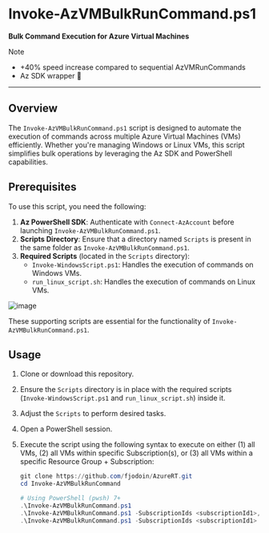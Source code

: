# Invoke-AzVMBulkRunCommand.ps1  
**Bulk Command Execution for Azure Virtual Machines**
> [!NOTE] 
> - +40% speed increase compared to sequential AzVMRunCommands
> - Az SDK wrapper 🌯

---

## Overview  
The `Invoke-AzVMBulkRunCommand.ps1` script is designed to automate the execution of commands across multiple Azure Virtual Machines (VMs) efficiently. Whether you're managing Windows or Linux VMs, this script simplifies bulk operations by leveraging the Az SDK and PowerShell capabilities.  

## Prerequisites  
To use this script, you need the following:  

1. **Az PowerShell SDK**: Authenticate with `Connect-AzAccount` before launching `Invoke-AzVMBulkRunCommand.ps1`.
2. **Scripts Directory**: Ensure that a directory named `Scripts` is present in the same folder as `Invoke-AzVMBulkRunCommand.ps1`.  
3. **Required Scripts** (located in the `Scripts` directory):  
   - `Invoke-WindowsScript.ps1`: Handles the execution of commands on Windows VMs.  
   - `run_linux_script.sh`: Handles the execution of commands on Linux VMs.
  
![image](https://github.com/user-attachments/assets/0e0916c7-aff5-4f6a-a0f8-8ff0c391c3db)


These supporting scripts are essential for the functionality of `Invoke-AzVMBulkRunCommand.ps1`.  

## Usage  
1. Clone or download this repository.  
2. Ensure the `Scripts` directory is in place with the required scripts (`Invoke-WindowsScript.ps1` and `run_linux_script.sh`) inside it.  
3. Adjust the `Scripts` to perform desired tasks.
4. Open a PowerShell session.  
5. Execute the script using the following syntax to execute on either (1) all VMs, (2) all VMs within specific Subscription(s), or (3) all VMs within a specific Resource Group + Subscription:  

   ```powershell
   git clone https://github.com/fjodoin/AzureRT.git
   cd Invoke-AzVMBulkRunCommand

   # Using PowerShell (pwsh) 7+   
   .\Invoke-AzVMBulkRunCommand.ps1
   .\Invoke-AzVMBulkRunCommand.ps1 -SubscriptionIds <subscriptionId1>,<subscriptionId2>
   .\Invoke-AzVMBulkRunCommand.ps1 -SubscriptionIds <subscriptionId1> -ResourceGroup <resourceGroup>
   ```
